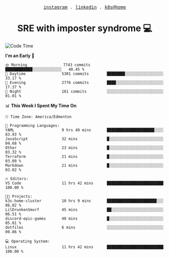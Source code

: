 <p align="center">
  <samp>
    <a href="https://www.instagram.com/lildrunkensmurf/">instagram</a> .
    <a href="https://www.linkedin.com/in/joryirving/">linkedin</a> .
    <a href="https://github.com/LilDrunkenSmurf/k3s-home-cluster">k8s@home</a>
  </samp>
</p>

<h1 align="center">
  SRE with imposter syndrome 💻
</h1>

<!--START_SECTION:waka-->
![Code Time](http://img.shields.io/badge/Code%20Time-10%20hrs%2014%20mins-blue)

**I'm an Early 🐤** 

```text
🌞 Morning                7743 commits        ████████████░░░░░░░░░░░░░   48.45 % 
🌆 Daytime                5301 commits        ████████░░░░░░░░░░░░░░░░░   33.17 % 
🌃 Evening                2776 commits        ████░░░░░░░░░░░░░░░░░░░░░   17.37 % 
🌙 Night                  161 commits         ░░░░░░░░░░░░░░░░░░░░░░░░░   01.01 % 
```


📊 **This Week I Spent My Time On** 

```text
🕑︎ Time Zone: America/Edmonton

💬 Programming Languages: 
YAML                     9 hrs 49 mins       █████████████████████░░░░   83.93 % 
JavaScript               32 mins             █░░░░░░░░░░░░░░░░░░░░░░░░   04.68 % 
Other                    23 mins             █░░░░░░░░░░░░░░░░░░░░░░░░   03.32 % 
Terraform                21 mins             █░░░░░░░░░░░░░░░░░░░░░░░░   03.09 % 
Markdown                 21 mins             █░░░░░░░░░░░░░░░░░░░░░░░░   03.02 % 

🔥 Editors: 
VS Code                  11 hrs 42 mins      █████████████████████████   100.00 % 

🐱‍💻 Projects: 
k3s-home-cluster         10 hrs 9 mins       ██████████████████████░░░   86.82 % 
LilDrunkenSmurf          45 mins             ██░░░░░░░░░░░░░░░░░░░░░░░   06.51 % 
discord-epic-games       40 mins             █░░░░░░░░░░░░░░░░░░░░░░░░   05.81 % 
dotfiles                 6 mins              ░░░░░░░░░░░░░░░░░░░░░░░░░   00.86 % 

💻 Operating System: 
Linux                    11 hrs 42 mins      █████████████████████████   100.00 % 
```


<!--END_SECTION:waka-->